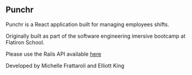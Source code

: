 ## Punchr

Punchr is a React application built for managing employees shifts.

Originally built as part of the software engineering imersive bootcamp at Flatiron School.

Please use the Rails API available [here](https://github.com/elliott-king/punchr-backend)

Developed by Michelle Frattaroli and Elliott King
